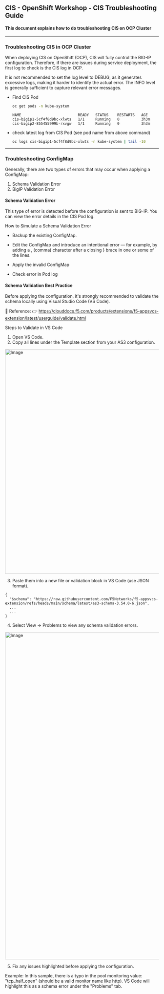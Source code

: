## CIS - OpenShift Workshop - CIS Troubleshooting Guide

#### This document explains how to do troubleshooting CIS on OCP Cluster
---

### Troubleshooting CIS in OCP Cluster

When deploying CIS on OpenShift (OCP), CIS will fully control the BIG-IP configuration. Therefore, if there are issues during service deployment, the first log to check is the CIS log in OCP.

It is not recommended to set the log level to DEBUG, as it generates excessive logs, making it harder to identify the actual error. The INFO level is generally sufficient to capture relevant error messages.

- Find CIS Pod
  ```bash
  oc get pods -n kube-system
  ```
      NAME                          READY   STATUS    RESTARTS   AGE
      cis-bigip1-5cf4f8d9bc-xlwts   1/1     Running   0          3h3m
      cis-bigip2-855455999b-rxvgw   1/1     Running   0          3h3m

- check latest log from CIS Pod (see pod name from above command)
  ```bash
  oc logs cis-bigip1-5cf4f8d9bc-xlwts -n kube-system | tail -10
  ```

---
### Troubleshooting ConfigMap 

Generally, there are two types of errors that may occur when applying a ConfigMap:
1. Schema Validation Error
2. BigIP Validation Error

#### Schema Validation Error
This type of error is detected before the configuration is sent to BIG-IP.
You can view the error details in the CIS Pod log.

How to Simulate a Schema Validation Error
- Backup the existing ConfigMap.

- Edit the ConfigMap and introduce an intentional error — for example, by adding a , (comma) character after a closing } brace in one or some of the lines.

- Apply the invalid ConfigMap

- Check error in Pod log

#### Schema Validation Best Practice

Before applying the configuration, it's strongly recommended to validate the schema locally using Visual Studio Code (VS Code).

📘 Reference:
👉 https://clouddocs.f5.com/products/extensions/f5-appsvcs-extension/latest/userguide/validate.html

Steps to Validate in VS Code
1. Open VS Code.
2. Copy all lines under the Template section from your AS3 configuration.
<img width="735" alt="Image" src="https://github.com/user-attachments/assets/b9553452-0ab3-4f30-b613-9332deceaaed" />

3. Paste them into a new file or validation block in VS Code (use JSON format).
  
  ```
  {
    "$schema": "https://raw.githubusercontent.com/F5Networks/f5-appsvcs-extension/refs/heads/main/schema/latest/as3-schema-3.54.0-6.json",
    ...
    ...
  }
  ```
4. Select View → Problems to view any schema validation errors.
<img width="1071" alt="Image" src="https://github.com/user-attachments/assets/50237aeb-d589-46df-a0fa-cecd675ac82f" />

5. Fix any issues highlighted before applying the configuration.

Example:
In this sample, there is a typo in the pool monitoring value:
"tcp_half_open" (should be a valid monitor name like http).
VS Code will highlight this as a schema error under the "Problems" tab.


  


